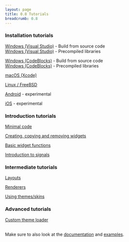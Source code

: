 ```yaml
---
layout: page
title: 0.8 Tutorials
breadcrumb: 0.8
---
```


### Installation tutorials

[Windows (Visual Studio)](visual-studio) - Build from source code  
[Windows (Visual Studio)](visual-studio-precompiled) - Precompiled libraries

[Windows (CodeBlocks)](codeblocks) - Build from source code  
[Windows (CodeBlocks)](codeblocks-precompiled) - Precompiled libraries

[macOS (Xcode)](xcode)

[Linux / FreeBSD](linux)

[Android](android) - experimental

[iOS](ios) - experimental


### Introduction tutorials
[Minimal code](minimal-code)

[Creating, copying and removing widgets](creating-widgets)

[Basic widget functions](basic-widget-functions)

[Introduction to signals](signals-introduction)


### Intermediate tutorials
[Layouts](layouts)

[Renderers](renderers)

[Using themes/skins](using-themes)


### Advanced tutorials
[Custom theme loader](custom-theme-loader)


<br>
Make sure to also look at the <a href="/documentation/0.8/">documentation</a> and <a href="/examples/0.8/">examples</a>.
